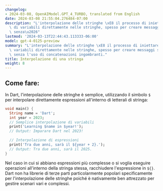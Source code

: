```yaml
---
changelog:
- 2024-03-08, OpenAIModel.GPT_4_TURBO, translated from English
date: 2024-03-08 21:55:04.276484-07:00
description: "L'interpolazione delle stringhe \xE8 il processo di iniettare valori\
  \ di variabili direttamente nelle stringhe, spesso per creare messaggi significativi\
  \ senza\u2026"
lastmod: '2024-03-13T22:44:43.113333-06:00'
model: gpt-4-0125-preview
summary: "L'interpolazione delle stringhe \xE8 il processo di iniettare valori di\
  \ variabili direttamente nelle stringhe, spesso per creare messaggi significativi\
  \ senza l'uso di concatenazioni ingombranti."
title: Interpolazione di una stringa
weight: 8
---
```


## Come fare:
In Dart, l'interpolazione delle stringhe è semplice, utilizzando il simbolo `$` per interpolare direttamente espressioni all'interno di letterali di stringa:

```dart
void main() {
  String name = 'Dart';
  int year = 2023;
  // Semplice interpolazione di variabili
  print('Learning $name in $year!');
  // Output: Imparare Dart nel 2023!
  
  // Interpolazione di espressioni
  print('Tra due anni, sarà il ${year + 2}.');
  // Output: Tra due anni, sarà il 2025.
}
```

Nel caso in cui si abbiano espressioni più complesse o si voglia eseguire operazioni all'interno della stringa stessa, racchiudere l'espressione in `${}`. Dart non ha librerie di terze parti particolarmente popolari specificamente per l'interpolazione delle stringhe poiché è nativamente ben attrezzato per gestire scenari vari e complessi.
